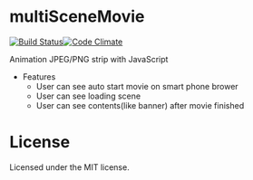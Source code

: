 multiSceneMovie
====

[![Build Status](https://travis-ci.org/shin1ohno/jani.svg?branch=master)](https://travis-ci.org/shin1ohno/jani)[![Code Climate](https://codeclimate.com/github/shin1ohno/jani.png)](https://codeclimate.com/github/shin1ohno/jani)

Animation JPEG/PNG strip with JavaScript

- Features
  - User can see auto start movie on smart phone brower
  - User can see loading scene
  - User can see contents(like banner) after movie finished

License
====

Licensed under the MIT license.
